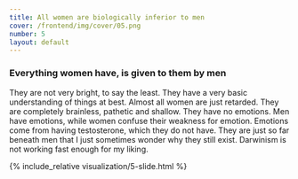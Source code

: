 ```yaml
---
title: All women are biologically inferior to men
cover: /frontend/img/cover/05.png
number: 5
layout: default
---
```


### Everything women have, is given to them by men

They are not very bright, to say the least. They have a very basic understanding of things at best. Almost all women are just retarded. They are completely brainless, pathetic and shallow. They have no emotions. Men have emotions, while women confuse their weakness for emotion. Emotions come from having testosterone, which they do not have. They are just so far beneath men that I just sometimes wonder why they still exist. Darwinism is not working fast enough for my liking.

{% include_relative visualization/5-slide.html %}
